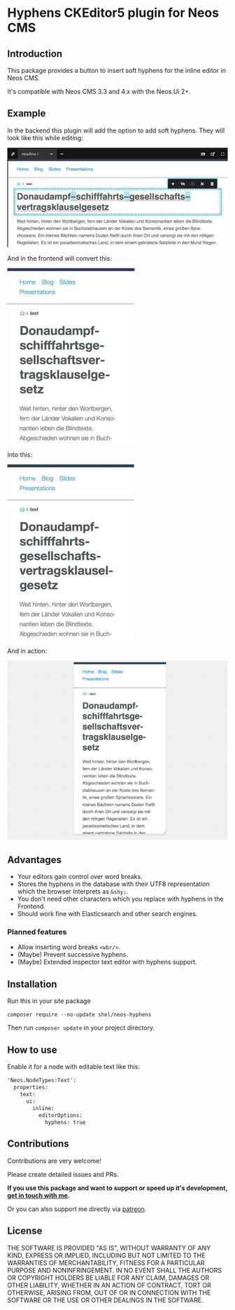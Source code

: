 # Hyphens CKEditor5 plugin for Neos CMS

## Introduction

This package provides a button to insert soft hyphens for the inline editor in Neos CMS. 

It's compatible with Neos CMS 3.3 and 4.x with the Neos.Ui 2+.

## Example           

In the backend this plugin will add the option to add soft hyphens. They will look like this while editing:

![Visible hyphens while editing](Documentation/neos-backend-hyphens.jpg)       
       
And in the frontend will convert this:

![Unwanted hyphenation without soft hyphens](Documentation/neos-frontend-before.jpg)

Into this:

![Expected hyphenation](Documentation/neos-frontend-after.jpg)

And in action:

![Expected hyphenation](Documentation/example.gif)                            
                
## Advantages

* Your editors gain control over word breaks.
* Stores the hyphens in the database with their UTF8 representation which the browser interprets as `&shy;`.
* You don't need other characters which you replace with hyphens in the Frontend.
* Should work fine with Elasticsearch and other search engines.

### Planned features

* Allow inserting word breaks `<wbr/>`.
* (Maybe) Prevent successive hyphens.
* (Maybe) Extended inspector text editor with hyphens support.

## Installation

Run this in your site package

    composer require --no-update shel/neos-hyphens
    
Then run `composer update` in your project directory.

## How to use

Enable it for a node with editable text like this:

    'Neos.NodeTypes:Text':
      properties:
        text:
          ui:
            inline:
              editorOptions:
                hyphens: true

## Contributions

Contributions are very welcome! 

Please create detailed issues and PRs.  

**If you use this package and want to support or speed up it's development, [get in touch with me](mailto:hyphens@helzle.it).**

Or you can also support me directly via [patreon](https://www.patreon.com/shelzle).

## License

THE SOFTWARE IS PROVIDED "AS IS", WITHOUT WARRANTY OF ANY KIND, EXPRESS OR
IMPLIED, INCLUDING BUT NOT LIMITED TO THE WARRANTIES OF MERCHANTABILITY,
FITNESS FOR A PARTICULAR PURPOSE AND NONINFRINGEMENT. IN NO EVENT SHALL THE
AUTHORS OR COPYRIGHT HOLDERS BE LIABLE FOR ANY CLAIM, DAMAGES OR OTHER
LIABILITY, WHETHER IN AN ACTION OF CONTRACT, TORT OR OTHERWISE, ARISING FROM,
OUT OF OR IN CONNECTION WITH THE SOFTWARE OR THE USE OR OTHER DEALINGS IN
THE SOFTWARE.
